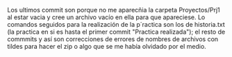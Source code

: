 Los ultimos commit son porque no me aparecñia la carpeta Proyectos/Prj1 al estar vacia y cree un archivo vacío en ella para que apareciese. Lo comandos seguidos para la realización de la p´ractica son los de historia.txt (la practica en si es hasta el primer commit "Practica realizada"); el resto de commmits y así son correcciones de errores de nombres de archivos con tildes para hacer el zip o algo que se me había olvidado por el medio.

